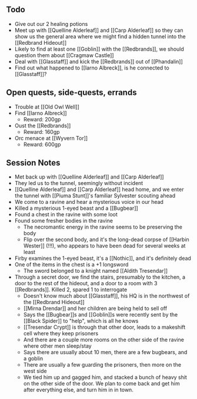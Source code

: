 ## Todo
- Give out our 2 healing potions
- Meet up with [[Quelline Alderleaf]] and [[Carp Alderleaf]] so they can show us the general area where we might find a hidden tunnel into the [[Redbrand Hideout]]
- Likely to find at least one [[Goblin]] with the [[Redbrands]], we should question them about [[Cragmaw Castle]]
- Deal with [[Glasstaff]] and kick the [[Redbrands]] out of [[Phandalin]]
- Find out what happened to [[Iarno Albreck]], is he connected to [[Glasstaff]]?
## Open quests, side-quests, errands
- Trouble at [[Old Owl Well]]
- Find [[Iarno Albreck]]
	- Reward: 200gp
- Oust the [[Redbrands]]
	- Reward: 160gp
- Orc menace at [[Wyvern Tor]]
	- Reward: 600gp
## Session Notes
- Met back up with [[Quelline Alderleaf]] and [[Carp Alderleaf]]
- They led us to the tunnel, seemingly without incident
- [[Quelline Alderleaf]] and [[Carp Alderleaf]] head home, and we enter the tunnel with [[Piuma Stunt]]'s familiar Sylvester scouting ahead
- We come to a ravine and hear a mysterious voice in our head
- Killed a mysterious 1-eyed beast and a [[Bugbear]]
- Found a chest in the ravine with some loot
- Found some fresher bodies in the ravine
	- The necromantic energy in the ravine seems to be preserving the body
	- Flip over the second body, and it's the long-dead corpse of [[Harbin Wester]] (!!!), who appears to have been dead for several weeks at least
- Firby examines the 1-eyed beast, it's a [[Nothic]], and it's definitely dead
- One of the items in the chest is a +1 longsword
	- The sword belonged to a knight named [[Aldith Tresendar]]
- Through a secret door, we find the stairs, presumably to the kitchen, a door to the rest of the hideout, and a door to a room with 3 [[Redbrands]]. Killed 2, spared 1 to interrogate
	- Doesn't know much about [[Glasstaff]], his HQ is in the northwest of the [[Redbrand Hideout]]
	- [[Mirna Drendar]] and her children are being held to sell off
	- Says the [[Bugbear]]s and [[Goblin]]s were recently sent by the [[Black Spider]] to "help", which is all he knows
	- [[Tresendar Crypt]] is through that other door, leads to a makeshift cell where they keep prisoners
	- And there are a couple more rooms on the other side of the ravine where other men sleep/stay
	- Says there are usually about 10 men, there are a few bugbears, and a goblin
	- There are usually a few guarding the prisoners, then more on the west side
	- We tied him up and gagged him, and stacked a bunch of heavy shit on the other side of the door. We plan to come back and get him after everything else, and turn him in in town.